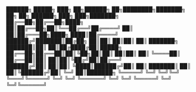 ██████╗  █████╗ ███╗   ██╗██████╗ ██╗████████╗███████╗    ██╗  ██╗ ██████╗ ███╗   ███╗███████╗
██╔══██╗██╔══██╗████╗  ██║██╔══██╗██║╚══██╔══╝██╔════╝    ██║  ██║██╔═══██╗████╗ ████║██╔════╝
██████╔╝███████║██╔██╗ ██║██║  ██║██║   ██║   ███████╗    ███████║██║   ██║██╔████╔██║█████╗  
██╔══██╗██╔══██║██║╚██╗██║██║  ██║██║   ██║   ╚════██║    ██╔══██║██║   ██║██║╚██╔╝██║██╔══╝  
██████╔╝██║  ██║██║ ╚████║██████╔╝██║   ██║   ███████║    ██║  ██║╚██████╔╝██║ ╚═╝ ██║███████╗
╚═════╝ ╚═╝  ╚═╝╚═╝  ╚═══╝╚═════╝ ╚═╝   ╚═╝   ╚══════╝    ╚═╝  ╚═╝ ╚═════╝ ╚═╝     ╚═╝╚══════╝
